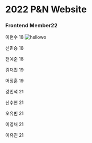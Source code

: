 # 2022 P&N Website

### Frontend Member22

이현수 18
![hellowo](https://user-images.githubusercontent.com/104980470/205496955-5f657fee-e0c2-4eed-8167-769fabb2d656.png)

신민승 18

천예준 18

김재민 19

어정훈 19

강민석 21

신수현 21

오유빈 21

이영채 21

이유진 21
